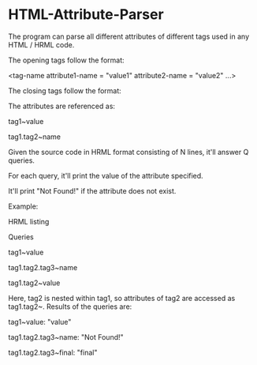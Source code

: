 # HTML-Attribute-Parser
The program can parse all different attributes of different tags used in any HTML / HRML code.

The opening tags follow the format:

<tag-name attribute1-name = "value1" attribute2-name = "value2" ...>

The closing tags follow the format:

</tag-name>

The attributes are referenced as:

tag1\~value

tag1.tag2\~name

Given the source code in HRML format consisting of N lines, it'll answer Q queries. 

For each query, it'll print the value of the attribute specified. 

It'll print "Not Found!" if the attribute does not exist.

Example:

HRML listing

<tag1 value = "value">

<tag2 name = "name">

<tag3 another="another" final="final">

</tag3>

</tag2>

</tag1>

Queries

tag1\~value

tag1.tag2.tag3\~name

tag1.tag2\~value

Here, tag2 is nested within tag1, so attributes of tag2 are accessed as tag1.tag2~<attribute>. Results of the queries are:

tag1~value:              "value"

tag1.tag2.tag3~name:    "Not Found!"

tag1.tag2.tag3~final:    "final"
